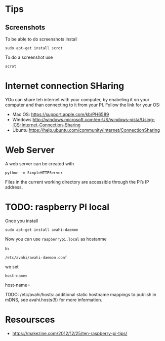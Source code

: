 # Tips

## Screenshots

To be able to do screenshots install

    sudo apt-get install scrot

To do a screenshot use

    scrot

# Internet connection SHaring

YOu can share teh internet with your computer, by enabeling it on your computer and than connecting to it from your PI. Follow the link for your OS:

* Mac OS: <https://support.apple.com/kb/PH6589>
* Windows <http://windows.microsoft.com/en-US/windows-vista/Using-ICS-Internet-Connection-Sharing>
* Ubuntu <https://help.ubuntu.com/community/Internet/ConnectionSharing>

# Web Server

A web server can be created with

    python -m SimpleHTTPServer

Files in the current working directory are accessible through the Pi’s IP address.

# TODO: raspberry PI local

Once you install 

    sudo apt-get install avahi-daemon

Now you can use `raspberrypi.local` as hostanme 

In

    /etc/avahi/avahi-daemon.conf

we set

    host-name= 

host-name= 


TODO: /etc/avahi/hosts: additional static hostname mappings to publish in mDNS, see avahi.hosts(5) for more information.

# Resoursces

* <https://makezine.com/2012/12/25/ten-raspberry-pi-tips/>
